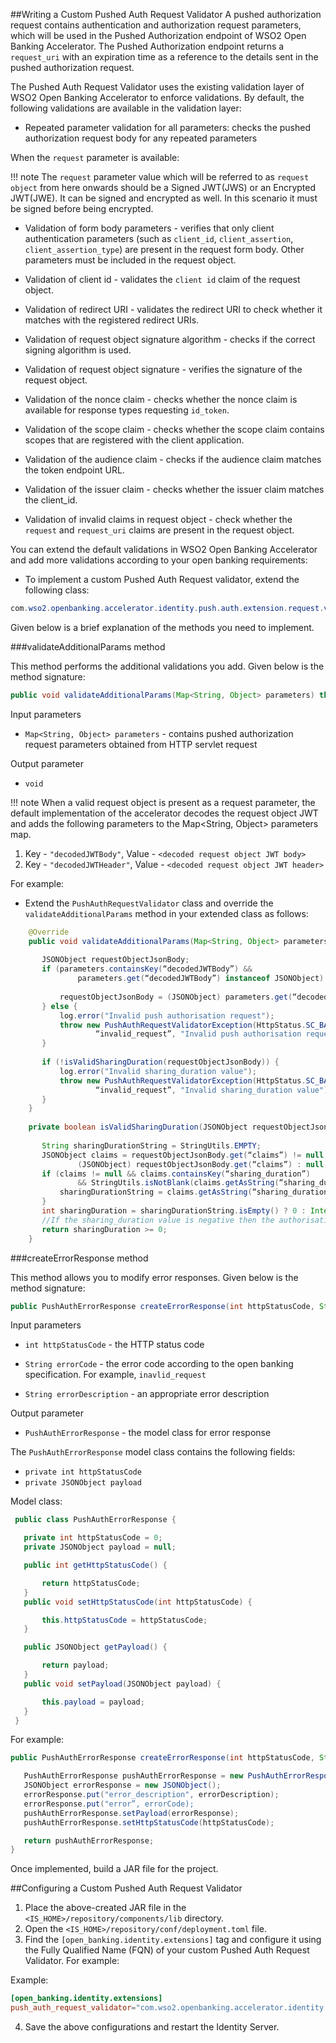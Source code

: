 ##Writing a Custom Pushed Auth Request Validator
A pushed authorization request contains authentication and authorization 
request parameters, which will be used in the Pushed Authorization endpoint 
of WSO2 Open Banking Accelerator. The Pushed Authorization endpoint returns
a `request_uri` with an expiration time as a reference to the details sent 
in the pushed authorization request.

The Pushed Auth Request Validator uses the existing validation layer of WSO2 Open Banking Accelerator
to enforce validations. By default, the following validations are available in the validation layer:

- Repeated parameter validation for all parameters: checks the pushed authorization request body 
  for any repeated parameters

When the `request` parameter is available:

!!! note
    The `request` parameter value which will be referred to as `request object` from here onwards should be a 
    Signed JWT(JWS) or an Encrypted JWT(JWE). It can be signed and encrypted as well. In this scenario it must 
    be signed before being encrypted.

- Validation of form body parameters - verifies that only client authentication 
  parameters (such as `client_id`, `client_assertion`, `client_assertion_type`) are present in the request form body. 
  Other parameters must be included in the request object.

- Validation of client id - validates the `client id` claim of the request object.

- Validation of redirect URI - validates the redirect URI to check whether it matches with the registered redirect URIs.

- Validation of request object signature algorithm - checks if the correct signing algorithm is used.
  
- Validation of request object signature - verifies the signature of the request object.
  
- Validation of the nonce claim - checks whether the nonce claim is available for response types requesting `id_token`.
  
- Validation of the scope claim - checks whether the scope claim contains scopes that are registered with the client 
  application.
  
- Validation of the audience claim - checks if the audience claim matches the token endpoint URL.
  
- Validation of the issuer claim - checks whether the issuer claim matches the client_id.
  
- Validation of invalid claims in request object - check whether the `request` and `request_uri` claims are 
  present in the request object.

You can extend the default validations in WSO2 Open Banking Accelerator and add more validations according to your 
open banking requirements:

- To implement a custom Pushed Auth Request validator, extend the following class:

``` java
com.wso2.openbanking.accelerator.identity.push.auth.extension.request.validator.PushAuthRequestValidator
```

Given below is a brief explanation of the methods you need to implement.

###validateAdditionalParams method

This method performs the additional validations you add. Given below is the method signature:

``` java
public void validateAdditionalParams(Map<String, Object> parameters) throws PushAuthRequestValidatorException
```

Input parameters

- `Map<String, Object> parameters` - contains pushed authorization request parameters obtained from HTTP servlet request

Output parameter

- `void`

!!! note
    When a valid request object is present as a request parameter, the default implementation of the accelerator 
    decodes the request object JWT and adds the following parameters to the Map<String, Object> parameters map.

1. Key - `"decodedJWTBody"`, Value - `<decoded request object JWT body>`
2. Key - `"decodedJWTHeader"`, Value - `<decoded request object JWT header>`

For example:

- Extend the `PushAuthRequestValidator` class and override the `validateAdditionalParams` method in your extended 
  class as follows:

``` java
    @Override
    public void validateAdditionalParams(Map<String, Object> parameters) throws PushAuthRequestValidatorException {
    
       JSONObject requestObjectJsonBody;
       if (parameters.containsKey(“decodedJWTBody”) &&
               parameters.get(“decodedJWTBody”) instanceof JSONObject) {
    
           requestObjectJsonBody = (JSONObject) parameters.get(“decodedJWTBody”);
       } else {
           log.error("Invalid push authorisation request");
           throw new PushAuthRequestValidatorException(HttpStatus.SC_BAD_REQUEST,
                   “invalid_request”, "Invalid push authorisation request");
       }
    
       if (!isValidSharingDuration(requestObjectJsonBody)) {
           log.error("Invalid sharing_duration value");
           throw new PushAuthRequestValidatorException(HttpStatus.SC_BAD_REQUEST,
                   “invalid_request”, "Invalid sharing_duration value");
       }
    }
    
    private boolean isValidSharingDuration(JSONObject requestObjectJsonBody) {
    
       String sharingDurationString = StringUtils.EMPTY;
       JSONObject claims = requestObjectJsonBody.get(“claims”) != null ?
               (JSONObject) requestObjectJsonBody.get(“claims”) : null;
       if (claims != null && claims.containsKey(“sharing_duration”)
               && StringUtils.isNotBlank(claims.getAsString(“sharing_duration”))) {
           sharingDurationString = claims.getAsString(“sharing_duration”);
       }
       int sharingDuration = sharingDurationString.isEmpty() ? 0 : Integer.parseInt(sharingDurationString);
       //If the sharing_duration value is negative then the authorisation should fail.
       return sharingDuration >= 0;
    }

```

###createErrorResponse method

This method allows you to modify error responses. Given below is the method signature:

``` java
public PushAuthErrorResponse createErrorResponse(int httpStatusCode, String errorCode, String errorDescription)
```

Input parameters

- `int httpStatusCode` - the HTTP status code

- `String errorCode` - the error code according to the open banking specification. For example, `inavlid_request`

- `String errorDescription` - an appropriate error description

Output parameter

- `PushAuthErrorResponse` - the model class for error response

The `PushAuthErrorResponse` model class contains the following fields:

- `private int httpStatusCode`
- `private JSONObject payload`

Model class:

``` java
 public class PushAuthErrorResponse {

   private int httpStatusCode = 0;
   private JSONObject payload = null;

   public int getHttpStatusCode() {

       return httpStatusCode;
   }
   public void setHttpStatusCode(int httpStatusCode) {

       this.httpStatusCode = httpStatusCode;
   }

   public JSONObject getPayload() {

       return payload;
   }
   public void setPayload(JSONObject payload) {

       this.payload = payload;
   }
 }
```

For example:

``` java
public PushAuthErrorResponse createErrorResponse(int httpStatusCode, String errorCode, String errorDescription) {

   PushAuthErrorResponse pushAuthErrorResponse = new PushAuthErrorResponse();
   JSONObject errorResponse = new JSONObject();
   errorResponse.put("error_description", errorDescription);
   errorResponse.put("error”, errorCode);
   pushAuthErrorResponse.setPayload(errorResponse);
   pushAuthErrorResponse.setHttpStatusCode(httpStatusCode);

   return pushAuthErrorResponse;
}
```

Once implemented, build a JAR file for the project.

##Configuring a Custom Pushed Auth Request Validator

1. Place the above-created JAR file in the `<IS_HOME>/repository/components/lib` directory.
2. Open the `<IS_HOME>/repository/conf/deployment.toml` file.
3. Find the `[open_banking.identity.extensions]` tag and configure it using the Fully Qualified Name (FQN) of 
   your custom Pushed Auth Request Validator. For example:

Example:

``` toml
[open_banking.identity.extensions]
push_auth_request_validator="com.wso2.openbanking.accelerator.identity.push.auth.extension.request.validator.PushAuthRequestValidator"
```

4. Save the above configurations and restart the Identity Server.
